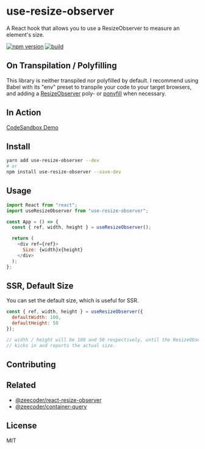 # use-resize-observer

A React hook that allows you to use a ResizeObserver to measure an element's size.

[![npm version](https://badge.fury.io/js/use-resize-observer.svg)](https://npmjs.com/package/use-resize-observer)
[![build](https://travis-ci.org/ZeeCoder/use-resize-observer.svg?branch=master)](https://travis-ci.org/ZeeCoder/use-resize-observer)

## On Transpilation / Polyfilling

This library is neither transpiled nor polyfilled by default.
I recommend using Babel with its "env" preset to transpile your code to your
target browsers, and adding a [ResizeObserver](https://github.com/que-etc/resize-observer-polyfill)
poly- or [ponyfill](https://github.com/sindresorhus/ponyfill) when necessary.

## In Action

[CodeSandbox Demo](https://codesandbox.io/s/nrp0w2r5z0)

## Install

```sh
yarn add use-resize-observer --dev
# or
npm install use-resize-observer --save-dev
```

## Usage

```js
import React from "react";
import useResizeObserver from "use-resize-observer";

const App = () => {
  const { ref, width, height } = useResizeObserver();

  return (
    <div ref={ref}>
      Size: {width}x{height}
    </div>
  );
};
```

## SSR, Default Size

You can set the default size, which is useful for SSR.

```js
const { ref, width, height } = useResizeObserver({
  defaultWidth: 100,
  defaultHeight: 50
});

// width / height will be 100 and 50 respectively, until the ResizeObserver
// kicks in and reports the actual size.
```

## Contributing

## Related

- [@zeecoder/react-resize-observer](https://github.com/ZeeCoder/react-resize-observer)
- [@zeecoder/container-query](https://github.com/ZeeCoder/container-query)

## License

MIT
